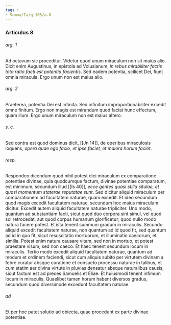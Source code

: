 ```yaml
---
tags : 
- Summa/Ia/q.105/a.8
---
```


### Articulus 8

###### arg. 1
Ad octavum sic proceditur. Videtur quod unum miraculum non sit maius alio. Dicit enim Augustinus, in epistola ad Volusianum, *in rebus mirabiliter factis tota ratio facti est potentia facientis*. Sed eadem potentia, scilicet Dei, fiunt omnia miracula. Ergo unum non est maius alio.

###### arg. 2
Praeterea, potentia Dei est infinita. Sed infinitum improportionabiliter excedit omne finitum. Ergo non magis est mirandum quod faciat hunc effectum, quam illum. Ergo unum miraculum non est maius altero.

###### s. c.
Sed contra est quod dominus dicit, [[Jn 14]], de operibus miraculosis loquens, *opera quae ego facio, et ipse faciet, et maiora horum faciet*.

###### resp.
Respondeo dicendum quod nihil potest dici miraculum ex comparatione potentiae divinae, quia quodcumque factum, divinae potentiae comparatum, est minimum; secundum illud [[Is 40]], *ecce gentes quasi stilla situlae, et quasi momentum staterae reputatae sunt*. Sed dicitur aliquid miraculum per comparationem ad facultatem naturae, quam excedit. Et ideo secundum quod magis excedit facultatem naturae, secundum hoc maius miraculum dicitur. Excedit autem aliquid facultatem naturae tripliciter. Uno modo, quantum ad substantiam facti, sicut quod duo corpora sint simul, vel quod sol retrocedat, aut quod corpus humanum glorificetur; quod nullo modo natura facere potest. Et ista tenent summum gradum in miraculis. Secundo aliquid excedit facultatem naturae, non quantum ad id quod fit, sed quantum ad id in quo fit, sicut resuscitatio mortuorum, et illuminatio caecorum, et similia. Potest enim natura causare vitam, sed non in mortuo, et potest praestare visum, sed non caeco. Et haec tenent secundum locum in miraculis. Tertio modo excedit aliquid facultatem naturae, quantum ad modum et ordinem faciendi, sicut cum aliquis subito per virtutem divinam a febre curatur absque curatione et consueto processu naturae in talibus, et cum statim aer divina virtute in pluvias densatur absque naturalibus causis, sicut factum est ad preces Samuelis et Eliae. Et huiusmodi tenent infimum locum in miraculis. Quaelibet tamen horum habent diversos gradus, secundum quod diversimode excedunt facultatem naturae.

###### ad 
Et per hoc patet solutio ad obiecta, quae procedunt ex parte divinae potentiae.

